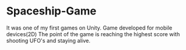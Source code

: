 # Spaceship-Game
It was one of my first games on Unity. Game developed for mobile devices(2D) The point of the game is reaching the highest score with shooting UFO's and staying alive.
